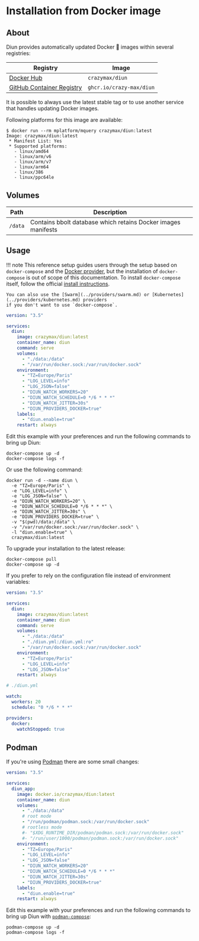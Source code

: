 # Installation from Docker image

## About

Diun provides automatically updated Docker :whale: images within several registries:

| Registry                                                                                         | Image                           |
|--------------------------------------------------------------------------------------------------|---------------------------------|
| [Docker Hub](https://hub.docker.com/r/crazymax/diun/)                                            | `crazymax/diun`                 |
| [GitHub Container Registry](https://github.com/users/crazy-max/packages/container/package/diun)  | `ghcr.io/crazy-max/diun`        |

It is possible to always use the latest stable tag or to use another service that handles updating Docker images.

Following platforms for this image are available:

```
$ docker run --rm mplatform/mquery crazymax/diun:latest
Image: crazymax/diun:latest
 * Manifest List: Yes
 * Supported platforms:
   - linux/amd64
   - linux/arm/v6
   - linux/arm/v7
   - linux/arm64
   - linux/386
   - linux/ppc64le
```

## Volumes

| Path               | Description   |
|--------------------|---------------|
| `/data`            | Contains bbolt database which retains Docker images manifests |

## Usage

!!! note
    This reference setup guides users through the setup based on `docker-compose` and the
    [Docker provider](../providers/docker.md), but the installation of `docker-compose` is out of scope of this
    documentation. To install `docker-compose` itself, follow the official
    [install instructions](https://docs.docker.com/compose/install/).
    
    You can also use the [Swarm](../providers/swarm.md) or [Kubernetes](../providers/kubernetes.md) providers
    if you don't want to use `docker-compose`.

```yaml
version: "3.5"

services:
  diun:
    image: crazymax/diun:latest
    container_name: diun
    command: serve
    volumes:
      - "./data:/data"
      - "/var/run/docker.sock:/var/run/docker.sock"
    environment:
      - "TZ=Europe/Paris"
      - "LOG_LEVEL=info"
      - "LOG_JSON=false"
      - "DIUN_WATCH_WORKERS=20"
      - "DIUN_WATCH_SCHEDULE=0 */6 * * *"
      - "DIUN_WATCH_JITTER=30s"
      - "DIUN_PROVIDERS_DOCKER=true"
    labels:
      - "diun.enable=true"
    restart: always
```

Edit this example with your preferences and run the following commands to bring up Diun:

```shell
docker-compose up -d
docker-compose logs -f
```

Or use the following command:

```shell
docker run -d --name diun \
  -e "TZ=Europe/Paris" \
  -e "LOG_LEVEL=info" \
  -e "LOG_JSON=false" \
  -e "DIUN_WATCH_WORKERS=20" \
  -e "DIUN_WATCH_SCHEDULE=0 */6 * * *" \
  -e "DIUN_WATCH_JITTER=30s" \
  -e "DIUN_PROVIDERS_DOCKER=true" \
  -v "$(pwd)/data:/data" \
  -v "/var/run/docker.sock:/var/run/docker.sock" \
  -l "diun.enable=true" \
  crazymax/diun:latest
```

To upgrade your installation to the latest release:

```shell
docker-compose pull
docker-compose up -d
```

If you prefer to rely on the configuration file instead of environment variables:

```yaml
version: "3.5"

services:
  diun:
    image: crazymax/diun:latest
    container_name: diun
    command: serve
    volumes:
      - "./data:/data"
      - "./diun.yml:/diun.yml:ro"
      - "/var/run/docker.sock:/var/run/docker.sock"
    environment:
      - "TZ=Europe/Paris"
      - "LOG_LEVEL=info"
      - "LOG_JSON=false"
    restart: always
```

```yaml
# ./diun.yml

watch:
  workers: 20
  schedule: "0 */6 * * *"

providers:
  docker:
    watchStopped: true
```

## Podman

If you're using [Podman](https://podman.io/) there are some small changes:

```yaml
version: "3.5"

services:
  diun_app:
    image: docker.io/crazymax/diun:latest
    container_name: diun
    volumes:
      - "./data:/data"
      # root mode
      - "/run/podman/podman.sock:/var/run/docker.sock"
      # rootless mode
      #- "$XDG_RUNTIME_DIR/podman/podman.sock:/var/run/docker.sock"
      #- "/run/user/1000/podman/podman.sock:/var/run/docker.sock"
    environment:
      - "TZ=Europe/Paris"
      - "LOG_LEVEL=info"
      - "LOG_JSON=false"
      - "DIUN_WATCH_WORKERS=20"
      - "DIUN_WATCH_SCHEDULE=0 */6 * * *"
      - "DIUN_WATCH_JITTER=30s"
      - "DIUN_PROVIDERS_DOCKER=true"
    labels:
      - "diun.enable=true"
    restart: always
```

Edit this example with your preferences and run the following commands to bring up Diun with [`podman-compose`](https://github.com/containers/podman-compose):

```shell
podman-compose up -d
podman-compose logs -f
```
